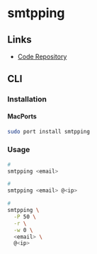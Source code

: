 # smtpping

## Links

- [Code Repository](https://github.com/halon/smtpping)

## CLI

### Installation

#### MacPorts

```sh
sudo port install smtpping
```

### Usage

```sh
#
smtpping <email>

#
smtpping <email> @<ip>

#
smtpping \
  -P 50 \
  -r \
  -w 0 \
  <email> \
  @<ip>
```
